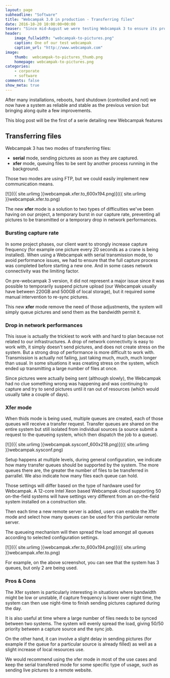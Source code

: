 ```yaml
---
layout: page
subheadline: "Software"
title: "Webcampak 3.0 in production - Transferring files"
date: 2016-10-20 10:00:00+00:00
teaser: "Since mid-August we were testing Webcampak 3 to ensure its proper operation before starting to use it in production."
header:
    image_fullwidth: "webcampak-to-pictures.png"
    caption: One of our test webcampak
    caption_url: "http://www.webcampak.com"
image:
    thumb:  webcampak-to-pictures_thumb.png
    homepage: webcampak-to-pictures.png
categories:
    - corporate
    - software
comments: false
show_meta: true
---
```


After many installations, reboots, hard shutdown (controlled and not) we now have a system as reliable and stable as the previous version but bringing along quite a few improvements.

This blog post will be the first of a serie detailing new Webcampak features

## Transferring files

Webcampak 3 has two modes of transferring files:

* __serial__ mode, sending pictures as soon as they are captured. 
* __xfer__ mode, queuing files to be sent by another process running in the background. 

Those two modes are using FTP, but we could easily implement new communication means.

[![]({{ site.urlimg }}webcampak.xfer.to_600x194.png)]({{ site.urlimg }}webcampak.xfer.to.png)

The new __xfer__ mode is a solution to two types of difficulties we've been having on our project, a temporary burst in our capture rate, preventing all pictures to be transmitted or a temporary drop in network performances.

### Bursting capture rate

In some project phases, our client want to strongly increase capture frequency (for example one picture every 20 seconds as a crane is being installed). When using a Webcampak with serial transmission mode, to avoid performance issues, we had to ensure that the full capture process was completed before starting a new one. And in some cases network connectivity was the limiting factor. 

On pre-webcampak 3 version, it did not represent a major issue since it was possible to temporarily suspend picture upload (our Webcampak usually have between 220GB and 500GB of local storage), but it required some manual intervention to re-sync pictures.

This new __xfer__ mode remove the need of those adjustments, the system will simply queue pictures and send them as the bandwidth permit it. 

### Drop in network performances

This issue is actually the trickiest to work with and hard to plan because not related to our infrastructures. A drop of network connectivity is easy to work with, it simply doesn't send pictures, and does not create stress on the system. But a strong drop of performance is more difficult to work with. Transmission is actually not failing, just taking much, much, much longer than usual. In some situations it was creating stress on the system, which ended up transmitting a large number of files at once.

Since pictures were actually being sent (although slowly), the Webcampak had no clue something wrong was happening and was continuing to capture and try to send pictures until it ran out of resources (which would usually take a couple of days).

### Xfer mode

When thids mode is being used, multiple queues are created, each of those queues will receive a transfer request. Transfer queues are shared on the entire system but still isolated from individual sources (a source submit a request to the queueing system, which then dispatch the job to a queue).

[![]({{ site.urlimg }}webcampak.sysconf_600x218.png)]({{ site.urlimg }}webcampak.sysconf.png)

Setup happens at multiple levels, during general configuration, we indicate how many transfer queues should be supported by the system. The more queues there are, the greater the number of files to be transferred in parrallel. We also indicate how many files each queue can hold.

Those settings will differ based on the type of hardware used for Webcampak. A 12-core Intel Xeon based Webcampak cloud supporting 50 on-the-field systems will have settings very different from an on-the-field system installed on a construction site.

Then each time a new remote server is added, users can enable the Xfer mode and select how many queues can be used for this particular remote server.

The queueing mechanism will then spread the load amongst all queues according to selected configuration settings.

[![]({{ site.urlimg }}webcampak.xfer.to_600x194.png)]({{ site.urlimg }}webcampak.xfer.to.png)

For example, on the above screenshot, you can see that the system has 3 queues, but only 2 are being used.

### Pros & Cons 

The Xfer system is particularly interesting in situations where bandwidth might be low or unstable, if capture frequency is lower over night time, the system can then use night-time to finish sending pictures captured during the day.

It is also useful at time where a large number of files needs to be synced between two systems. The system will evenly spread the load, giving 50/50 priority between a capture source and the sync job.

On the other hand, it can involve a slight delay in sending pictures (for example if the queue for a particular source is already filled) as well as a slight increase of local resources use.

We would recommend using the xfer mode in most of the use cases and keep the serial transfered mode for some specific type of usage, such as sending live pictures to a remote website.
